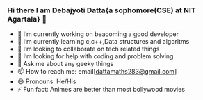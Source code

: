 ### Hi there I am Debajyoti Datta{a sophomore(CSE) at NIT Agartala} 👋
- 🔭 I’m currently working on beacoming a good developer
- 🌱 I’m currently learning c,c++,Data structures and algoritms
- 👯 I’m looking to collaborate on tech related things
- 🤔 I’m looking for help with coding and problem solving
- 💬 Ask me about any geeky things
- 📫 How to reach me: email[dattamaths283@gmail.com]
- 😄 Pronouns: He/His
- ⚡ Fun fact: Animes are better than most bollywood movies
